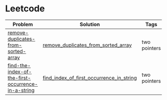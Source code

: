 # Leetcode

|Problem | Solution | Tags |
|-----|--------|--------|
|[remove-duplicates-from-sorted-array](https://leetcode.com/problems/remove-duplicates-from-sorted-array/) | [remove_duplicates_from_sorted_array](remove_duplicates_from_sorted_array) | two pointers |
|[find-the-index-of-the-first-occurrence-in-a-string](https://leetcode.com/problems/find-the-index-of-the-first-occurrence-in-a-string/) | [find_index_of_first_occurrence_in_string](find_index_of_first_occurrence_in_string) | two pointers |